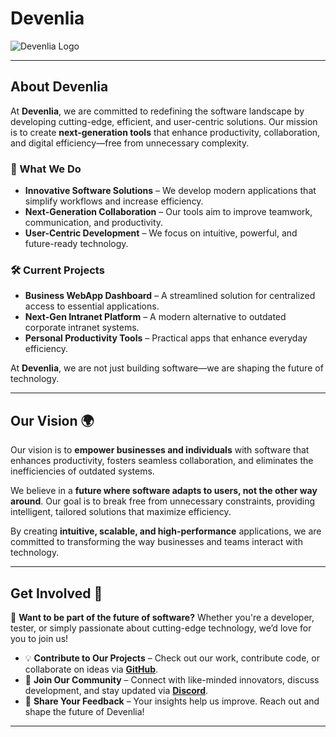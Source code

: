 # Devenlia  

![Devenlia Logo](https://raw.githubusercontent.com/devenlia/.github/DVL-Logo_Text_Color.png)

---

## About Devenlia  

At **Devenlia**, we are committed to redefining the software landscape by developing cutting-edge, efficient, and user-centric solutions. Our mission is to create **next-generation tools** that enhance productivity, collaboration, and digital efficiency—free from unnecessary complexity.  

### 🔹 What We Do  
- **Innovative Software Solutions** – We develop modern applications that simplify workflows and increase efficiency.  
- **Next-Generation Collaboration** – Our tools aim to improve teamwork, communication, and productivity.  
- **User-Centric Development** – We focus on intuitive, powerful, and future-ready technology.  

### 🛠 Current Projects  
- **Business WebApp Dashboard** – A streamlined solution for centralized access to essential applications.  
- **Next-Gen Intranet Platform** – A modern alternative to outdated corporate intranet systems.  
- **Personal Productivity Tools** – Practical apps that enhance everyday efficiency.  

At **Devenlia**, we are not just building software—we are shaping the future of technology.

---

## Our Vision 🌍  

Our vision is to **empower businesses and individuals** with software that enhances productivity, fosters seamless collaboration, and eliminates the inefficiencies of outdated systems.  

We believe in a **future where software adapts to users, not the other way around**. Our goal is to break free from unnecessary constraints, providing intelligent, tailored solutions that maximize efficiency.  

By creating **intuitive, scalable, and high-performance** applications, we are committed to transforming the way businesses and teams interact with technology.

---

## Get Involved 🤝  

🚀 **Want to be part of the future of software?** Whether you're a developer, tester, or simply passionate about cutting-edge technology, we’d love for you to join us!  

- 💡 **Contribute to Our Projects** – Check out our work, contribute code, or collaborate on ideas via **[GitHub](#)**.  
- 📩 **Join Our Community** – Connect with like-minded innovators, discuss development, and stay updated via **[Discord](https://discord.gg/aUaveXmsWF)**.  
- 📢 **Share Your Feedback** – Your insights help us improve. Reach out and shape the future of Devenlia!  

---
